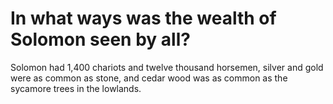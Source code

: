 # In what ways was the wealth of Solomon seen by all?

Solomon had 1,400 chariots and twelve thousand horsemen, silver and gold were as common as stone, and cedar wood was as common as the sycamore trees in the lowlands.
